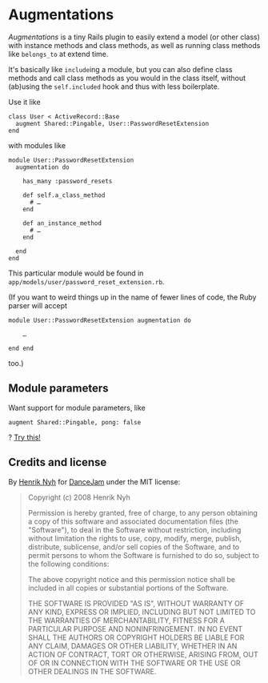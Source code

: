 # Augmentations

*Augmentations* is a tiny Rails plugin to easily extend a model (or other class) with instance methods and class methods, as well as running class methods like `belongs_to` at extend time.

It's basically like `include`ing a module, but you can also define class methods and call class methods as you would in the class itself, without (ab)using the `self.included` hook and thus with less boilerplate.

Use it like

    class User < ActiveRecord::Base
      augment Shared::Pingable, User::PasswordResetExtension
    end

with modules like

    module User::PasswordResetExtension
      augmentation do

        has_many :password_resets

        def self.a_class_method
          # …
        end

        def an_instance_method
          # …
        end

      end
    end

This particular module would be found in `app/models/user/password_reset_extension.rb`.

(If you want to weird things up in the name of fewer lines of code, the Ruby parser will accept

    module User::PasswordResetExtension augmentation do

        …

    end end

too.)


## Module parameters

Want support for module parameters, like

    augment Shared::Pingable, pong: false

? [Try this!](https://github.com/henrik/augmentations/issues/1#issuecomment-605628636)


## Credits and license

By [Henrik Nyh](http://henrik.nyh.se/) for [DanceJam](http://dancejam.com) under the MIT license:

>  Copyright (c) 2008 Henrik Nyh
>
>  Permission is hereby granted, free of charge, to any person obtaining a copy
>  of this software and associated documentation files (the "Software"), to deal
>  in the Software without restriction, including without limitation the rights
>  to use, copy, modify, merge, publish, distribute, sublicense, and/or sell
>  copies of the Software, and to permit persons to whom the Software is
>  furnished to do so, subject to the following conditions:
>
>  The above copyright notice and this permission notice shall be included in
>  all copies or substantial portions of the Software.
>
>  THE SOFTWARE IS PROVIDED "AS IS", WITHOUT WARRANTY OF ANY KIND, EXPRESS OR
>  IMPLIED, INCLUDING BUT NOT LIMITED TO THE WARRANTIES OF MERCHANTABILITY,
>  FITNESS FOR A PARTICULAR PURPOSE AND NONINFRINGEMENT. IN NO EVENT SHALL THE
>  AUTHORS OR COPYRIGHT HOLDERS BE LIABLE FOR ANY CLAIM, DAMAGES OR OTHER
>  LIABILITY, WHETHER IN AN ACTION OF CONTRACT, TORT OR OTHERWISE, ARISING FROM,
>  OUT OF OR IN CONNECTION WITH THE SOFTWARE OR THE USE OR OTHER DEALINGS IN
>  THE SOFTWARE.
